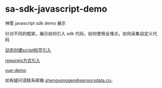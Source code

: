 # sa-sdk-javascript-demo

神策 javascript sdk demo 展示

针对不同的框架，展示如何引入 sdk 代码，如何使用全埋点，如何采集自定义代码




[动态创建script标签引入](https://sensorsdata.github.io/sa-sdk-javascript-demo/dynamic-script)  

[requirejs方式引入](https://sensorsdata.github.io/sa-sdk-javascript-demo/requirejs)   

[vue-demo](https://sensorsdata.github.io/sa-sdk-javascript-demo/vue/dist/)   






如有疑问请联系邮箱 shengyonggen@sensorsdata.cn。



